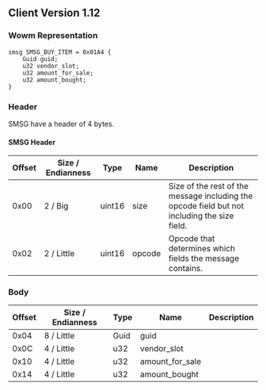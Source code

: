 ## Client Version 1.12

### Wowm Representation
```rust,ignore
smsg SMSG_BUY_ITEM = 0x01A4 {
    Guid guid;
    u32 vendor_slot;
    u32 amount_for_sale;
    u32 amount_bought;
}
```
### Header
SMSG have a header of 4 bytes.

#### SMSG Header
| Offset | Size / Endianness | Type   | Name   | Description |
| ------ | ----------------- | ------ | ------ | ----------- |
| 0x00   | 2 / Big           | uint16 | size   | Size of the rest of the message including the opcode field but not including the size field.|
| 0x02   | 2 / Little        | uint16 | opcode | Opcode that determines which fields the message contains.|
### Body
| Offset | Size / Endianness | Type | Name | Description |
| ------ | ----------------- | ---- | ---- | ----------- |
| 0x04 | 8 / Little | Guid | guid |  |
| 0x0C | 4 / Little | u32 | vendor_slot |  |
| 0x10 | 4 / Little | u32 | amount_for_sale |  |
| 0x14 | 4 / Little | u32 | amount_bought |  |
